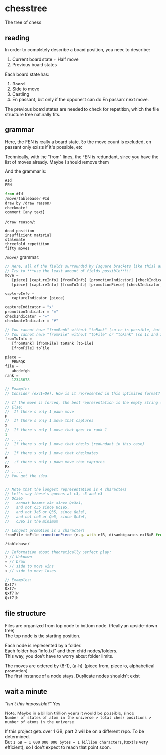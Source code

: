 # chesstree
The tree of chess

## reading
In order to completely describe a board position, you need to describe:
1. Current board state + Half move
2. Previous board states

Each board state has:
1. Board
2. Side to move
3. Castling
4. En passant, but only if the opponent can do En passant next move.

The previous board states are needed to check for repetition, which the file structure tree naturally fits.

## grammar
Here, the FEN is really a board state.
So the move count is excluded, en passant only exists if it's possible, etc.

Technically, with the "from" lines, the FEN is redundant, since you have the list of moves already.
Maybe I should remove them

And the grammar is:
```js
#Id
FEN

from #Id
/move/tablebase/ #Id
draw by /draw reason/
checkmate!
comment [any text]
```

`/draw reason/`:
```
dead position
insufficient material
stalemate
threefold repetition
fifty moves
```

`/move/` grammar:
```js
// Here, all of the fields surrounded by [square brackets like this] are optional
// Try to ***use the least amount of fields possible**!!!
move =
   [piece] [captureInfo] [fromToInfo] [promotionIndicator] [checkIndicator] [checkmateIndicator]
   [piece] [captureInfo] [fromToInfo] [promotionPiece] [checkIndicator] [checkmateIndicator]

captureInfo =
   captureIndicator [piece]

captureIndicator = "x"
promotionIndicator = "="
checkIndicator = "+"
checkmateIndicator = "#"

// You cannot have "fromRank" without "toRank" (so cc is possible, but not c1 or c by itself)
// You cannot have "fromFile" without "toFile" or "toRank" (so 1c and 12 are possible, but not 1 by itself)
fromToInfo =
   [fromRank] [fromFile] toRank [toFile]
   [fromFile] toFile

piece =
   PBNRQK
file =
   abcdefgh
rank =
   12345678

// Example:
// Consider (exc1=Q#). How is it represented in this optimized format?

// If the move is forced, the best representation is the empty string (!!!!)
// Else:
//  If there's only 1 pawn move
P
//  If there's only 1 move that captures
x
//  If there's only 1 move that goes to rank 1
1
// .....
//  If there's only 1 move that checks (redundant in this case)
+
//  If there's only 1 move that checkmates
#
//  If there's only 1 pawn move that captures
Px
// .....
// You get the idea. 


// Note that the longest representation is 4 characters
// Let's say there's queens at c3, c5 and e3
// Qc3e5
//   cannot beomce c3e since Qc3e1,
//   and not c35 since Qc1e5,
//   and not 3e5 or Q35, since Qe3e5,
//   and not ce5 or Qe5, since Qc5e5,
//   c3e5 is the minimum

// Longest promotion is 3 characters
fromFile toFile promotionPiece (e.g. with efB, disambiguates exf8=B from gxf8=B, exd8=B, exf8=N)
```

`/tablebase/`
```js
// Information about theoretically perfect play:
) // Unknown
= // Draw
> // side to move wins
< // side to move loses

// Examples:
Qxf7)
Qxf7=
Qxf7|w
Qxf7|b
```


## file structure
Files are organized from top node to bottom node. (Really an upside-down tree)  
The top node is the starting position.

Each node is represented by a folder.  
Each folder has "info.txt" and then child nodes/folders.  
This way, you don't have to worry about folder limits.

The moves are ordered by (8-1), (a-h), (piece from, piece to, alphabetical promotion)  
The first instance of a node stays. Duplicate nodes shouldn't exist

## wait a minute
_"Isn't this impossible?"_ Yes

Note: Maybe in a billion trillion years it would be possible, since  
`Number of states of atom in the universe > total chess positions > number of atoms in the universe`

If this project gets over 1 GB, part 2 will be on a different repo. To be determined.  
But `1 GB = 1 000 000 000 bytes = 1 billion characters`, (text is very efficient), so I don't expect to reach that point soon.
